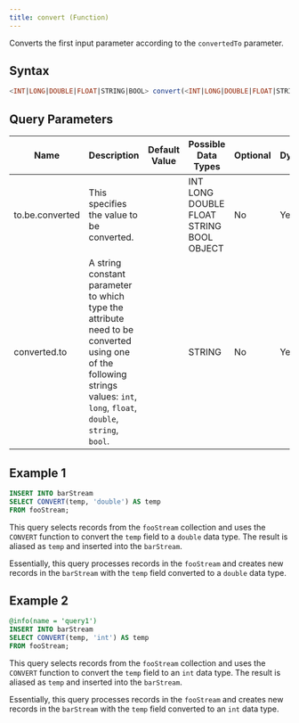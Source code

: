 ```yaml
---
title: convert (Function)
---
```


Converts the first input parameter according to the `convertedTo` parameter.

## Syntax

```sql
<INT|LONG|DOUBLE|FLOAT|STRING|BOOL> convert(<INT|LONG|DOUBLE|FLOAT|STRING|BOOL|OBJECT> to.be.converted, <STRING> converted.to)
```

## Query Parameters

| Name            | Description     | Default Value | Possible Data Types                      | Optional | Dynamic |
|------------|-----------------------------------|---------------|-----------------|----------|---------|
| to.be.converted | This specifies the value to be converted.    |               | INT LONG DOUBLE FLOAT STRING BOOL OBJECT | No       | Yes     |
| converted.to    | A string constant parameter to which type the attribute need to be converted using one of the following strings values: `int`, `long`, `float`, `double`, `string`, `bool`. |               | STRING                                   | No       | Yes     |

## Example 1

```sql
INSERT INTO barStream
SELECT CONVERT(temp, 'double') AS temp
FROM fooStream;
```

This query selects records from the `fooStream` collection and uses the `CONVERT` function to convert the `temp` field to a `double` data type. The result is aliased as `temp` and inserted into the `barStream`.

Essentially, this query processes records in the `fooStream` and creates new records in the `barStream` with the `temp` field converted to a `double` data type.

## Example 2

```sql
@info(name = 'query1')
INSERT INTO barStream
SELECT CONVERT(temp, 'int') AS temp
FROM fooStream;
```

This query selects records from the `fooStream` collection and uses the `CONVERT` function to convert the `temp` field to an `int` data type. The result is aliased as `temp` and inserted into the `barStream`.

Essentially, this query processes records in the `fooStream` and creates new records in the `barStream` with the `temp` field converted to an `int` data type.
